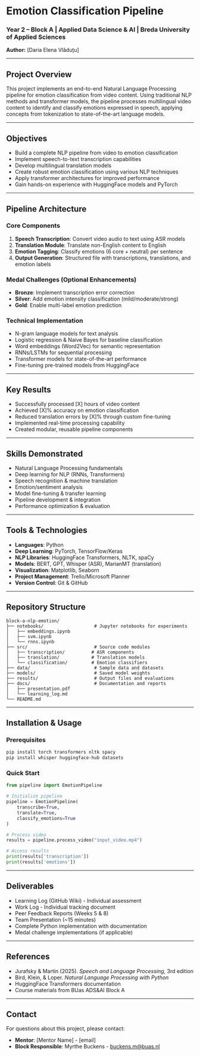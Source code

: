 # Emotion Classification Pipeline
### Year 2 – Block A | Applied Data Science & AI | Breda University of Applied Sciences  
**Author:** [Daria Elena Vlăduțu]

---

## Project Overview  
This project implements an end-to-end Natural Language Processing pipeline for emotion classification from video content. Using traditional NLP methods and transformer models, the pipeline processes multilingual video content to identify and classify emotions expressed in speech, applying concepts from tokenization to state-of-the-art language models.

---

## Objectives  
- Build a complete NLP pipeline from video to emotion classification
- Implement speech-to-text transcription capabilities  
- Develop multilingual translation models  
- Create robust emotion classification using various NLP techniques
- Apply transformer architectures for improved performance
- Gain hands-on experience with HuggingFace models and PyTorch

---

## Pipeline Architecture  

### Core Components  
1. **Speech Transcription**: Convert video audio to text using ASR models
2. **Translation Module**: Translate non-English content to English 
3. **Emotion Tagging**: Classify emotions (6 core + neutral) per sentence
4. **Output Generation**: Structured file with transcriptions, translations, and emotion labels

### Medal Challenges (Optional Enhancements)
- **Bronze**: Implement transcription error correction
- **Silver**: Add emotion intensity classification (mild/moderate/strong)  
- **Gold**: Enable multi-label emotion prediction

### Technical Implementation
- N-gram language models for text analysis
- Logistic regression & Naive Bayes for baseline classification
- Word embeddings (Word2Vec) for semantic representation
- RNNs/LSTMs for sequential processing
- Transformer models for state-of-the-art performance
- Fine-tuning pre-trained models from HuggingFace

---

## Key Results  
- Successfully processed [X] hours of video content
- Achieved [X]% accuracy on emotion classification
- Reduced translation errors by [X]% through custom fine-tuning
- Implemented real-time processing capability
- Created modular, reusable pipeline components

---

## Skills Demonstrated  
- Natural Language Processing fundamentals
- Deep learning for NLP (RNNs, Transformers)
- Speech recognition & machine translation
- Emotion/sentiment analysis
- Model fine-tuning & transfer learning
- Pipeline development & integration
- Performance optimization & evaluation

---

## Tools & Technologies  
- **Languages**: Python
- **Deep Learning**: PyTorch, TensorFlow/Keras
- **NLP Libraries**: HuggingFace Transformers, NLTK, spaCy
- **Models**: BERT, GPT, Whisper (ASR), MarianMT (translation)
- **Visualization**: Matplotlib, Seaborn
- **Project Management**: Trello/Microsoft Planner
- **Version Control**: Git & GitHub

---

## Repository Structure
```
block-a-nlp-emotion/
├── notebooks/                   # Jupyter notebooks for experiments
│   ├── embeddings.ipynb
│   ├── svm.ipynb
│   └── rnns.ipynb
├── src/                         # Source code modules
│   ├── transcription/          # ASR components
│   ├── translation/            # Translation models
│   └── classification/         # Emotion classifiers
├── data/                        # Sample data and datasets
├── models/                      # Saved model weights
├── results/                     # Output files and evaluations
├── docs/                        # Documentation and reports
│   ├── presentation.pdf
│   └── learning_log.md
└── README.md
```

---

## Installation & Usage

### Prerequisites
```bash
pip install torch transformers nltk spacy
pip install whisper huggingface-hub datasets
```

### Quick Start
```python
from pipeline import EmotionPipeline

# Initialize pipeline
pipeline = EmotionPipeline(
    transcribe=True,
    translate=True,
    classify_emotions=True
)

# Process video
results = pipeline.process_video("input_video.mp4")

# Access results
print(results['transcription'])
print(results['emotions'])
```

---

## Deliverables  
- Learning Log (GitHub Wiki) - Individual assessment
- Work Log - Individual tracking document
- Peer Feedback Reports (Weeks 5 & 8)
- Team Presentation (~15 minutes)
- Complete Python implementation with documentation
- Medal challenge implementations (if applicable)

---

## References
- Jurafsky & Martin (2025). *Speech and Language Processing*, 3rd edition
- Bird, Klein, & Loper. *Natural Language Processing with Python*
- HuggingFace Transformers documentation
- Course materials from BUas ADS&AI Block A

---

## Contact
For questions about this project, please contact:
- **Mentor**: [Mentor Name] - [email]
- **Block Responsible**: Myrthe Buckens - buckens.m@buas.nl